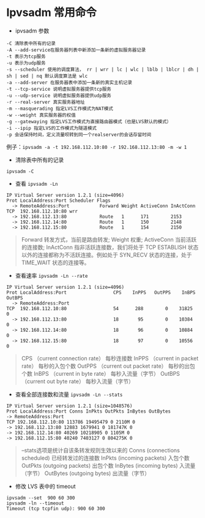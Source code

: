 # Ipvsadm 常用命令

- ipvsadm 参数

```
-C 清除表中所有的记录
-A --add-service在服务器列表中新添加一条新的虚拟服务器记录
-t 表示为tcp服务
-u 表示为udp服务
-s --scheduler 使用的调度算法， rr | wrr | lc | wlc | lblb | lblcr | dh | sh | sed | nq 默认调度算法是 wlc
-a --add-server 在服务器表中添加一条新的真实主机记录
-t --tcp-service 说明虚拟服务器提供tcp服务
-u --udp-service 说明虚拟服务器提供udp服务
-r --real-server 真实服务器地址
-m --masquerading 指定LVS工作模式为NAT模式
-w --weight 真实服务器的权值
-g --gatewaying 指定LVS工作模式为直接路由器模式（也是LVS默认的模式）
-i --ipip 指定LVS的工作模式为隧道模式
-p 会话保持时间，定义流量呗转到同一个realserver的会话存留时间
```

例子：`ipvsadm -a -t 192.168.112.10:80 -r 192.168.112.13:80 -m -w 1`

- 清除表中所有的记录

```
ipvsadm -C
```

- 查看 `ipvsadm -Ln`

```
IP Virtual Server version 1.2.1 (size=4096)
Prot LocalAddress:Port Scheduler Flags
  -> RemoteAddress:Port           Forward Weight ActiveConn InActConn
TCP  192.168.112.10:80 wrr
  -> 192.168.112.13:80            Route   1      171        2153      
  -> 192.168.112.14:80            Route   1      150        2148      
  -> 192.168.112.15:80            Route   1      154        2150  
```

> Forward 转发方式，当前是路由转发;
> Weight 权重;
> ActiveConn 当前活跃的连接数;
> InActConn 指非活跃连接数，我们将处于 TCP ESTABLISH 状态以外的连接都称为不活跃连接。例如处于 SYN_RECV 状态的连接，处于 TIME_WAIT 状态的连接等。

- 查看速率 `ipvsadm -Ln --rate`

```
IP Virtual Server version 1.2.1 (size=4096)
Prot LocalAddress:Port                 CPS    InPPS   OutPPS    InBPS   OutBPS
  -> RemoteAddress:Port
TCP  192.168.112.10:80                 54      288        0    31825        0
  -> 192.168.112.13:80                 18       95        0    10384        0
  -> 192.168.112.14:80                 18       96        0    10884        0
  -> 192.168.112.15:80                 18       97        0    10556        0
```

> CPS （current connection rate） 每秒连接数
> InPPS （current in packet rate） 每秒的入包个数
> OutPPS （current out packet rate） 每秒的出包个数
> InBPS （current in byte rate） 每秒入流量（字节）
> OutBPS （current out byte rate） 每秒入流量（字节）

- 查看全部连接数和流量 `ipvsadm -Ln --stats`

```
IP Virtual Server version 1.2.1 (size=1048576)
Prot LocalAddress:Port Conns InPkts OutPkts InBytes OutBytes
-> RemoteAddress:Port
TCP 192.168.112.10:80 113786 19495479 0 2110M 0
-> 192.168.112.13:80 12883 1679941 0 181747K 0
-> 192.168.112.14:80 40269 10218905 0 1105M 0
-> 192.168.112.15:80 40240 7403127 0 804275K 0
```

> –stats选项是统计自该条转发规则生效以来的
> Conns (connections scheduled) 已经转发过的连接数
> InPkts (incoming packets) 入包个数
> OutPkts (outgoing packets) 出包个数
> InBytes (incoming bytes) 入流量（字节）
> OutBytes (outgoing bytes) 出流量（字节）

- 修改 LVS 表中的 timeout

```
ipvsadm --set  900 60 300
ipvsadm -ln --timeout
Timeout (tcp tcpfin udp): 900 60 300
```